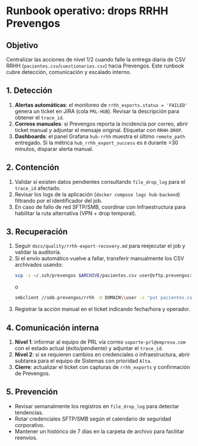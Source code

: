 # Runbook operativo: drops RRHH Prevengos

## Objetivo

Centralizar las acciones de nivel 1/2 cuando falle la entrega diaria de CSV RRHH
(`pacientes.csv`/`cuestionarios.csv`) hacia Prevengos. Este runbook cubre detección,
comunicación y escalado interno.

## 1. Detección

1. **Alertas automáticas**: el monitoreo de `rrhh_exports.status = 'FAILED'` genera un ticket
   en JIRA (cola `PRL-HUB`). Revisar la descripción para obtener el `trace_id`.
2. **Correos manuales**: si Prevengos reporta la incidencia por correo, abrir ticket manual y
   adjuntar el mensaje original. Etiquetar con `RRHH-DROP`.
3. **Dashboards**: el panel Grafana `hub-rrhh` muestra el último `remote_path` entregado. Si la
   métrica `hub_rrhh_export_success` es `0` durante >30 minutos, disparar alerta manual.

## 2. Contención

1. Validar si existen datos pendientes consultando `file_drop_log` para el `trace_id` afectado.
2. Revisar los logs de la aplicación (`docker compose logs hub-backend`) filtrando por el
   identificador del job.
3. En caso de fallo de red SFTP/SMB, coordinar con Infraestructura para habilitar la ruta
   alternativa (VPN + drop temporal).

## 3. Recuperación

1. Seguir `docs/quality/rrhh-export-recovery.md` para reejecutar el job y validar la auditoría.
2. Si el envío automático vuelve a fallar, transferir manualmente los CSV archivados usando:
   ```bash
   scp -i ~/.ssh/prevengos $ARCHIVE/pacientes.csv user@sftp.prevengos:/oficial/rrhh/
   ```
   o
   ```bash
   smbclient //smb.prevengos/rrhh -U DOMAIN\\user -c "put pacientes.csv"
   ```
3. Registrar la acción manual en el ticket indicando fecha/hora y operador.

## 4. Comunicación interna

1. **Nivel 1**: informar al equipo de PRL vía correo `soporte-prl@empresa.com` con el estado
   actual (éxito/pendiente) y adjuntar el `trace_id`.
2. **Nivel 2**: si se requieren cambios en credenciales o infraestructura, abrir subtarea para
   el equipo de Sistemas con prioridad `Alta`.
3. **Cierre**: actualizar el ticket con capturas de `rrhh_exports` y confirmación de Prevengos.

## 5. Prevención

* Revisar semanalmente los registros en `file_drop_log` para detectar tendencias.
* Rotar credenciales SFTP/SMB según el calendario de seguridad corporativo.
* Mantener un histórico de 7 días en la carpeta de archivo para facilitar reenvíos.
